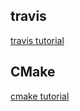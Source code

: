 ## travis

[travis tutorial](https://docs.travis-ci.com/user/tutorial/)

## CMake

[cmake tutorial](https://cmake.org/cmake-tutorial/)

